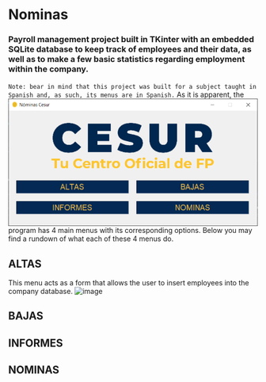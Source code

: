 # Nominas
### Payroll management project built in TKinter with an embedded SQLite database to keep track of employees and their data, as well as to make a few basic statistics regarding employment within the company.
`Note: bear in mind that this project was built for a subject taught in Spanish and, as such, its menus are in Spanish.`
<img align="left" alt="Nominas" width="1000px" src="https://github.com/DFennec/nominas/blob/master/Thumbnail.png?raw=true"/>
As it is apparent, the program has 4 main menus with its corresponding options. Below you may find a rundown of what each of these 4 menus do.
## ALTAS
  This menu acts as a form that allows the user to insert employees into the company database.
  ![image](https://github.com/user-attachments/assets/dfd9a91f-4a96-44c7-b8b1-405dc26aa45c)
## BAJAS

## INFORMES

## NOMINAS
